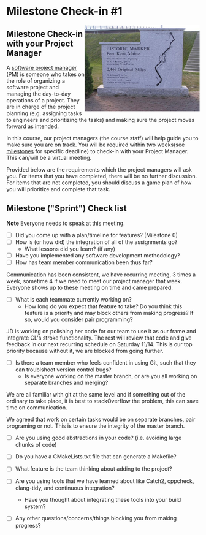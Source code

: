 # Milestone Check-in #1

<img src="./media/fort-kent-marker.jpg" align="right" width="300px"/>

## Milestone Check-in with your Project Manager

A [software project manager](https://www.wrike.com/project-management-guide/faq/what-is-software-project-management/) (PM) is someone who takes on the role of organizing a software project and managing the day-to-day operations of a project. They are in charge of the project planning (e.g. assigning tasks to engineers and prioritizing the tasks) and making sure the project moves forward as intended.

In this course, our project managers (the course staff) will help guide you to make sure you are on track. You will be required within two weeks(see [milestones](./../) for specific deadline) to check-in with your Project Manager. This can/will be a virtual meeting. 

Provided below are the requirements which the project managers will ask you. For items that you have completed, there will be no further discussion. For items that are not completed, you should discuss a game plan of how you will prioritize and complete that task.

## Milestone ("Sprint") Check list

**Note** Everyone needs to speak at this meeting.

- [ ] Did you come up with a plan/timeline for features? (Milestone 0)
- [ ] How is (or how did) the integration of all of the assignments go?
	- What lessons did you learn? (if any)
- [ ] Have you implemented any software development methodology?
- [ ] How has team member communication been thus far?

Communication has been consistent, we have recurring meeting, 3 times a week, sometime 4 if we need to meet our project manager that week. Everyone shows up to these meeting on time and came prepared.
- [ ] What is each teammate currently working on?
	- How long do you expect that feature to take? Do you think this feature is a priority and may block others from making progress? If so, would you consider pair programming?

JD is working on polishing her code for our team to use it as our frame and integrate CL's stroke functionality. The rest will review that code and give feedback in our next recurring schedule on Saturday 11/14. This is our top priority because without it, we are blocked from going further.
- [ ] Is there a team member who feels confident in using Git, such that they can troublshoot version control bugs?
	- Is everyone working on the master branch, or are you all working on separate branches and merging?

We are all familiar with git at the same level and if something out of the ordinary to take place, it is best to stackOverflow the problem, this can save time on communication.

We agreed that work on certain tasks would be on separate branches, pair programing or not. This is to ensure the integrity of the master branch.

- [ ] Are you using good abstractions in your code? (i.e. avoiding large chunks of code)
- [ ] Do you have a CMakeLists.txt file that can generate a Makefile?
- [ ] What feature is the team thinking about adding to the project?
- [ ] Are you using tools that we have learned about like Catch2, cppcheck, clang-tidy, and continuous integration?
	- Have you thought about integrating these tools into your build system?
- [ ] Any other questions/concerns/things blocking you from making progress?



